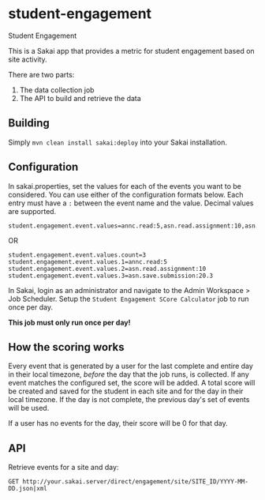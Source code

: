 # student-engagement
Student Engagement

This is a Sakai app that provides a metric for student engagement based on site activity.

There are two parts:

1. The data collection job
2. The API to build and retrieve the data

## Building
Simply `mvn clean install sakai:deploy` into your Sakai installation.

## Configuration
In sakai.properties, set the values for each of the events you want to be considered. You can use either of the configuration formats below. Each entry must have a `:` between the event name and the value. Decimal values are supported.

````
student.engagement.event.values=annc.read:5,asn.read.assignment:10,asn.save.submission:20.3
````
OR

````
student.engagement.event.values.count=3
student.engagement.event.values.1=annc.read:5
student.engagement.event.values.2=asn.read.assignment:10
student.engagement.event.values.3=asn.save.submission:20.3
````

In Sakai, login as an administrator and navigate to the Admin Workspace > Job Scheduler. 
Setup the `Student Engagement SCore Calculator` job to run once per day.

__This job must only run once per day!__

## How the scoring works
Every event that is generated by a user for the last complete and entire day in their local timezone, _before_ the day that the job runs, is collected. If any event matches the configured set, the score will be added. A total score will be created and saved for the student in each site and for the day in their local timezone. If the day is not complete, the previous day's set of events will be used.

If a user has no events for the day, their score will be 0 for that day.

## API

Retrieve events for a site and day:

`GET http://your.sakai.server/direct/engagement/site/SITE_ID/YYYY-MM-DD.json|xml`



